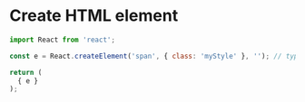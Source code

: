 # Create HTML element

```JavaScript
import React from 'react';

const e = React.createElement('span', { class: 'myStyle' }, ''); // type, attributes, children

return (
  { e }
);
```
